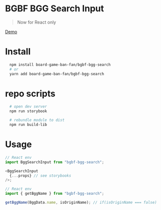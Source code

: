 # BGBF BGG Search Input

> Now for React only

[Demo](https://board-game-ban-fan.github.io/bgbf-bgg-search/storybook/)

# Install

```sh
  npm install board-game-ban-fan/bgbf-bgg-search
  # or
  yarn add board-game-ban-fan/bgbf-bgg-search
```

# repo scripts

```sh
  # open dev server
  npm run storybook

  # rebundle module to dist
  npm run build-lib
```

# Usage

```js
// React env
import BggSearchInput from "bgbf-bgg-search";

<BggSearchInput
  {...props} // see storybooks
/>;
```

```js
// React env
import { getBggName } from "bgbf-bgg-search";

getBggName(BggData.name, isOriginName); // if(isOriginName === false)  return zh-tw name
```
